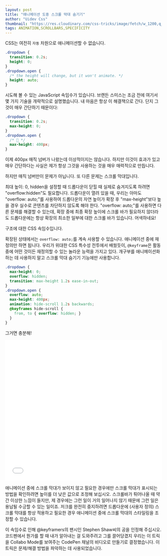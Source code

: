 ```yaml
---
layout: post
title: "애니메이션 도중 스크롤 막대 숨기기"
author: "Uidev Css"
thumbnail: "https://res.cloudinary.com/css-tricks/image/fetch/w_1200,q_auto,f_auto/https://css-tricks.com/wp-content/uploads/2020/06/toggle-list.png"
tags: ANIMATION,SCROLLBARS,SPECIFICITY
---
```



CSS는 여전히 `자동` 차원으로 애니메이션할 수 없습니다.

```css
.dropdown {
  transition: 0.2s;
  height: 0;
}
.dropdown.open {
  /* the height will change, but it won't animate. */
  height: auto;
}
```

시도해 볼 수 있는 JavaScript 속임수가 있습니다. 브랜든 스미스는 조금 전에 여기서 몇 가지 기술을 개략적으로 설명했습니다. 내 마음은 항상 이 해결책으로 간다. 단지 그것이 매우 간단하기 때문이다:

```css
.dropdown {
  transition: 0.2s;
  max-height: 0;
}
.dropdown.open {
  /* 🎉 */
  max-height: 400px;
}
```

이제 400px 매직 넘버가 나왔는데 이상적이지는 않습니다. 하지만 이것이 효과가 있고 매우 간단하다는 사실은 제가 항상 그것을 사용하는 것을 매우 매력적으로 만듭니다.

하지만 매직 넘버만이 문제가 아닙니다. 또 다른 문제는 스크롤 막대입니다.

최대 높이: 0, hidden을 설정할 때 드롭다운이 닫힐 때 실제로 숨겨지도록 하려면 "overflow:hidden"도 필요합니다. 드롭다운이 열려 있을 때, 우리는 아마도 "overflow: auto;"를 사용하여 드롭다운의 자연 높이가 확장 후 "max-height"보다 높을 경우 실수로 콘텐츠를 차단하지 않도록 해야 한다. "overflow: auto;"를 사용하면 다른 문제를 해결할 수 있는데, 확장 중에 최종 확장 높이에 스크롤 바가 필요하지 않더라도 드롭다운에는 항상 확장의 최소한 일부에 대한 스크롤 바가 있습니다. 어색하네요!

구조에 대한 CSS 속임수입니다.

확장된 상태에서는 `overflow: auto;`를 계속 사용할 수 있습니다. 애니메이션 중에 재정의만 하면 됩니다. 우리가 위대한 CSS 특수성 전투에서 배웠듯이, `@keyframe`은 활동 중에 어떤 것이든 재정의할 수 있는 놀라운 능력을 가지고 있다. 개구부를 애니메이션화하는 데 사용하지 말고 스크롤 막대 숨기기 기능에만 사용합니다.

```css
.dropdown {
  max-height: 0;
  overflow: hidden;
  transition: max-height 1.2s ease-in-out;
}
.dropdown.open {
  overflow: auto;
  max-height: 400px;
  animation: hide-scroll 1.2s backwards;
  @keyframes hide-scroll {
    from, to { overflow: hidden; } 
  }
}
```

그거면 충분해!

<div class="wp-block-cp-codepen-gutenberg-embed-block cp_embed_wrapper resizable" style="height: 450px;"><iframe id="cp_embed_xxZgbwN" src="//codepen.io/anon/embed/xxZgbwN?height=450&amp;theme-id=1&amp;slug-hash=xxZgbwN&amp;default-tab=result" height="450" scrolling="no" frameborder="0" allowfullscreen="" allowpaymentrequest="" name="CodePen Embed xxZgbwN" title="CodePen Embed xxZgbwN" class="cp_embed_iframe" style="width: 100%; overflow: hidden; height: 100%;">CodePen Embed Fallback</iframe><div class="win-size-grip" style="touch-action: none;"></div></div>

애니메이션 중에 스크롤 막대가 보이지 않고 필요한 경우에만 스크롤 막대가 표시되는 방법을 확인하려면 높이를 더 낮은 값으로 조정해 보십시오. 스크롤바가 튀어나올 때 약간 이상한 느낌이 들지만, 제 경우에는 그런 일이 거의 일어나지 않기 때문에 그런 일은 용납될 수긍할 수 있는 일이죠. 저크를 완전히 중지하려면 드롭다운에 (사용자 정의) 스크롤 막대를 항상 적용하고 필요한 경우 애니메이션 중에 스크롤 막대의 스타일링을 조정할 수 있습니다.

이 속임수로 인해 @keyframers의 팬시인 Stephen Shaw씨의 공을 인정해 주십시오. 코드펜에서 뭔가를 할 때 내가 알아내는 걸 도와주려고 그를 끌어당겼지 우리는 이 트릭을 Collabo Mode를 보여주는 CodePen 채널의 비디오로 만들기로 결정했습니다. 이 트릭은 문제/해결 방법을 파악하는 데 사용되었습니다.